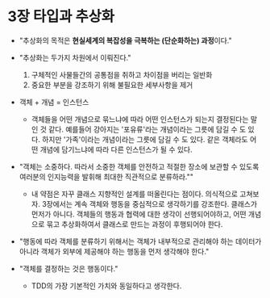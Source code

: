 # 3장 타입과 추상화

- "추상화의 목적은 **현실세계의 복잡성을 극복하는 (단순화하는) 과정**이다."
- "추상화는 두가지 차원에서 이뤄진다."
    1. 구체적인 사물들간의 공통점을 취하고 차이점을 버리는 일반화
    2. 중요한 부분을 강조하기 위해 불필요한 세부사항을 제거
    
- 객체 + 개념 = 인스턴스
    - 객체들을 어떤 개념으로 묶느냐에 따라 어떤 인스턴스가 되는지 결정된다는 말인 것 같다. 예를들어 강아지는 '포유류'라는 개념이라는 그릇에 담길 수 도 있다. 하지만 '가족'이라는 개념이라는 그릇에 담길 수 도 있다. 같은 객체라도 어떤 개념에 담기느냐에 따라 다른 인스턴스가 될 수 있다.

- "객체는 소중하다. 따라서 소중한 객체를 안전하고 적절한 장소에 보관할 수 있도록 여러분의 인지능력을 발휘해 최대한 직관적으로 분류하라.""
    - 내 약점은 자꾸 클래스 지향적인 설계를 떠올린다는 점이다. 의식적으로 고쳐보자. 3장에서는 계속 객체와 행동을 중심적으로 생각하기를 강조한다. 클래스가 먼저가 아니다. 객체들의 행동과 협력에 대한 생각이 선행되어야하고, 어떤 개념으로 묶고 추상화하여서 클래스로 만드는 과정이 후행되어야 한다.
    
- "행동에 따라 객체를 분류하기 위해서는 객체가 내부적으로 관리해야 하는 데이터가 아니라 객체가 외부에 제공해야 하는 행동을 먼저 생각해야 한다."
- "객체를 결정하는 것은 행동이다."
    - TDD의 가장 기본적인 가치와 동일하다고 생각한다.

